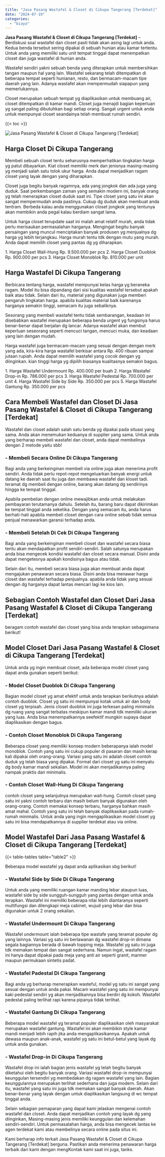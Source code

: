 ```yaml
---
title: "Jasa Pasang Wastafel & Closet di Cikupa Tangerang [Terdekat]"
date: "2024-07-19"
categories: 
  - "biaya"
---
```


**Jasa Pasang Wastafel & Closet di Cikupa Tangerang \[Terdekat\]** – Berdiskusi soal wastafel dan closet pasti tidak akan asing lagi untuk anda. Kedua benda tersebut sering dipakai di sebuah hunian atau kamar tertentu. Untuk anda yang memiliki satu unit tempat tinggal dapat menempatkan closet dan juga wastafel di hunian anda.

Wastafel sendiri yakni sebuah benda yang diterapkan untuk membersihkan tangan maupun hal yang lain. Wastafel sekarang telah ditempatkan di beberapa tempat seperti hunianan, resto, dan bermacam-macam tipe daerah yang lain. Adanya wastafel akan mempermudah siapapun yang memerlukannya.

Closet merupakan sebuah tempat yg diaplikasikan untuk membuang air, closet ditempatkan di kamar mandi. Closet juga menajdi bagian keperluan yg sangat paling dibutuhkan bagi setiap orang. Sangat urgent untuk anda untuk mempunyai closet seandainya telah membuat rumah sendiri.

{{< toc >}}

![Jasa Pasang Wastafel & Closet di Cikupa Tangerang [Terdekat]](/images/wastafel-closet-murah46.png)

## Harga Closet Di Cikupa Tangerang

Membeli sebuah closet tentu seharusnya memperhatikan tingkatan harga yg patut dibayarkan. Kiat closet memiliki merk dan jenisnya masing-masing yg menjadi salah satu tolok ukur harga. Anda dapat menjadikan ragam closet yang layak dengan yang diharapkan.

Closet juga begitu banyak ragamnya, ada yang jongkok dan ada juga yang duduk. Saat perkembangan zaman yang semakin modern ini, banyak orang yg telah menerapkan closet duduk saat ini. Tipe closet yang satu ini akan sangat mempermudah anda pastinya. Cukup dg duduk akan membuat anda tentram. Berbeda kalau anda menggunakan closet jongkok yang tentunya akan membikin anda pegal kalau berdiam sangat lama.

Untuk harga closet terupdate saat ini malah amat relatif murah, anda tidak perlu merisaukan permasalahan harganya. Mengingat begitu banyak persaingan yang muncul menciptakan banyak produsen yg menjualnya dg harga yg lebih terjangkau. Harga murah tentu tdk dengan mutu yang murah. Anda dapat memilih closet yang pantas dg yg diharapkan.

1\. Harga Closet Wall-Hung Rp. 9.500.000 per pcs 2. Harga Closet Duoblok Rp. 900.000 per pcs 3. Harga Closet Monoblok Rp. 810.000 per unit

## Harga Wastafel Di Cikupa Tangerang

Berbicara tentang harga, wastafel mempunyai kelas harga yg beraneka ragam. Model itu bisa dipandang dari sisi kualitas wastafel tersebut apakah baik atau tidak. Selain dari itu, material yang digunakan juga memberi pengaruh tingkatan harga. apabila kualitas material baik karenanya harganya semakin tinggi, semacam itu juga sebaliknya.

Sesorang yang membeli wastafel tentu tidak sembarangan, keadaan ini disebabkan wastafel merupakan beberapa benda urgent yg fungsinya harus benar-benar dapat berjalan dg lancar. Adanya wastafel akan membut keperluan seseorang seperti mencuci tangan, mencuci muka, dan keadaan yang lain dengan mudah.

Harga wastafel juga bermacam-macam yang sesuai dengan dengan merk yang ada, kira-kira harga wastafel berkisar antara Rp. 400 ribuan sampai jutaan rupiah. Anda dapat memilih wastafel yang cocok dengan yg diinginkan. kian tinggi harga yg dipilih biasanya kualitasnya semakin bagus.

1\. Harga Wastafel Undermount Rp. 400.000 per buah 2. Harga Wastafel Drop-in Rp. 786.000 per pcs 3. Harga Wastafel Pedestal Rp. 700.000 per unit 4. Harga Wastafel Side by Side Rp. 350.000 per pcs 5. Harga Wastafel Gantung Rp. 350.000 per pcs

## Cara Membeli Wastafel dan Closet Di Jasa Pasang Wastafel & Closet di Cikupa Tangerang \[Terdekat\]

Wastafel dan closet adalah salah satu benda yg dipakai pada situasi yang sama. Anda akan menemukan keduanya di supplier yang sama. Untuk anda yang berharap membeli wastafel dan closet, anda dapat membelinya dengan 2 metode yaitu sbb!

### \- Membeli Secara Online Di Cikupa Tangerang

Bagi anda yang berkeinginan membeli via online juga akan menerima profit sendiri. Anda tidak perlu repot-repot mengeluarkan banyak energi untuk datang ke daerah saat itu juga dan membawa wastafel dan kloset tadi. teramat dg membeli dengan online, barang akan datang dg sendirinya hingga ke tempat tinggal.

Apabila pembelian dengan online mewajibkan anda untuk melakukan pembayaran terutamanya dahulu. Setelah itu, barang baru dapat dikirimkan ke tempat tinggal anda seketika. Dengan yang semacam itu, anda harus berhati-hati apabila membeli closet dengan cara online sebab tidak semua penjual menawarkan garansi terhadap anda.

### \- Membeli Setelah Di Cek Di Cikupa Tangerang

Bagi anda yang berkeinginan membeli closet dan wastafel secara biasa tentu akan mendapatkan profit sendiri-sendiri. Salah satunya merupakan anda bisa mengecek kondisi wastafel dan closet secara manual. Disini anda dapat mengetesnya apakah kondisinya bagus atau tidak.

Selain dari itu, membeli secara biasa juga akan membuat anda dapat mengajukan penawaran secara biasa. Disini anda bisa menawar harga closet dan wastafel terhadap penjualnya. apabila anda tidak yang sesuai dengan dg harganya dapat lantas mencari lagi ke kios lain.

## Sebagian Contoh Wastafel dan Closet Dari Jasa Pasang Wastafel & Closet di Cikupa Tangerang \[Terdekat\]

beragam contoh wastafel dan closet yang bisa anda terapkan sebagaimana berikut!

## Model Closet Dari Jasa Pasang Wastafel & Closet di Cikupa Tangerang \[Terdekat\]

Untuk anda yg ingin membuat closet, ada beberapa model closet yang dapat anda gunakan seperti berikut:

### \- Model Closet Duoblok Di Cikupa Tangerang

Bagian model closet yg amat efektif untuk anda terapkan berikutnya adalah contoh duoblok. Closet yg satu ini mempunyai kotak untuk air dan body closet yg terpisah. Jenis closet duoblok ini juga terkesan paling minimalis dg ruang yang sangat terbatas meskipun kamar mandi tdk memiliki ukuran yang luas. Anda bisa menempatkannya seefektif mungkin supaya dapat diaplikasikan dengan bagus.

### \- Contoh Closet Monoblok Di Cikupa Tangerang

Beberapa closet yang memiliki konsep modern beberapanya ialah model monoblok. Contoh yang satu ini cukup populer di pasaran dan masih kerap kali dipakai oleh orang-orang. Variasi yang satu ini adalah closet contoh duduk yg telah biasa yang dipakai. Format dari closet yg satu ini menyatu dg body kamar mandi sekalian. Model ini akan menjadikannya paling nampak praktis dan minimalis.

### \- Contoh Closet Wall-Hung Di Cikupa Tangerang

contoh closet yang selanjutnya merupakan wall-hung. Contoh closet yang satu ini yakni contoh terbaru dan masih belum banyak digunakan oleh orang-orang. Contoh memakai konsep terbaru, harganya bahkan masih amat mahal. Contoh yang satu ini telah banyak diaplikasikan pada rumah-rumah minimalis. Untuk anda yang ingin mengaplikasikan model closet yg satu ini bisa mendapatkannya di supplier terdekat atau via online.

## Model Wastafel Dari Jasa Pasang Wastafel & Closet di Cikupa Tangerang \[Terdekat\]

{{< table-tables table="table2" >}}

Beberapa model wastafel yg dapat anda aplikasikan sbg berikut!

### \- Wastafel Side by Side Di Cikupa Tangerang

Untuk anda yang memiliki ruangan kamar manding lebar ataupun luas, wastafel side by side sungguh-sungguh yang pantas dengan untuk anda terapkan. Wastafel ini memiliki beberapa nilai lebih diantaranya seperti multifungsi dan dilengkapi meja cabinet, wujud yang lebar dan bisa digunakan untuk 2 orang sekalian.

### \- Wastafel Undermount Di Cikupa Tangerang

Wastafel undermount ialah beberapa tipe wastafe yang teramat populer dg yang lainnya. Variasi yg satu ini berlawanan dg wastafel drop-in dimana segala bagiannya berada di bawah topping meja. Wastafel yg satu ini juga tdk memakan tempat dan sangat sederhana. Namun ingat, wastafel ragam ini hanya dapat dipakai pada meja yang anti air seperti granit, marmer maupun permukaan sintetis padat.

### \- Wastafel Padestal Di Cikupa Tangerang

Bagi anda yg berharap menerapkan wasteful, model yg satu ini sangat yang sesuai dengan untuk anda pakai. Macam wastafel yang satu ini mempunyai kaki pedestal sendiri yg akan menjadikannya bisa berdiri dg kokoh. Wastafel pedestal paling terlihat rapi karena pipanya tidak terlihat.

### \- Wastafel Gantung Di Cikupa Tangerang

Beberapa model wastafel yg teramat populer diaplikasikan oleh masyarakat merupakan wastafel gantung. Wastafel ini akan membikin style kamar mandi menjadi lebih rapih jika anda mengaplikasikannya. Apakah untuk dewasa maupun anak-anak, wastafel yg satu ini betul-betul yang layak dg untuk anda gunakan.

### \- Wastafel Drop-in Di Cikupa Tangerang

Wastafel drop ini ialah bagian jenis wastafel yg telah begitu banyak diketahui oleh begitu banyak orang. Variasi wastafel drop-in mempunyai keunggulan tersendiri yg membedakan dg ragam wastafel yang lain. Bagian keunggulannya merupakan terlihat sederhana dan juga modern. Selain dari itu, wastafel yang satu ini juga tdk memakan sangat banyak daerah. Akan benar-benar yang layak dengan untuk diaplikasikan langsung di wc tempat tinggal anda.

Selain sebagian pemaparan yang dapat kami jelaskan mengenai contoh wastafel dan closet. Anda dapat menjadikan contoh yang layak dg yang diinginkan, Masing-masing jenis memiliki keunggulan dan kelemahan sendiri-sendiri. Untuk permasalahan harga, anda bisa mengecek lantas ke agen terdekat kami atau membelinya secara online pada situs ini.

Kami berharap info terkait Jasa Pasang Wastafel & Closet di Cikupa Tangerang \[Terdekat\] berguna. Pastikan anda menerima penawaran harga terbaik dari kami dengan mengKontak kami saat ini juga, tanks.
